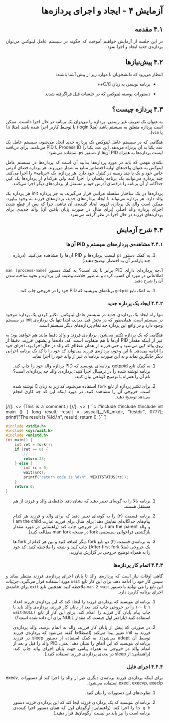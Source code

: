 <div dir="rtl" align='justify'>
   
# آزمایش ۴ - ایجاد و اجرای پردازه‌ها

## ۴.۱ مقدمه

در این جلسه از آزمایش خواهیم آموخت که چگونه در سیستم عامل
لینوکس می‌توان پردازه‌ی جدید ایجاد و اجرا نمود.

## ۴.۲ پیش‌نیازها

انتظار می‌رود که دانشجویان با موارد زیر از پیش آشنا باشند:

* برنامه نویسی به زبان C/C++

* دستورات پوسته لینوکس که در جلسات قبل فراگرفته شدند

## ۴.۳ پردازه چیست؟

به عنوان یک تعریف غیر رسمی، پردازه را می‌توان یک برنامه
در حال اجرا دانست. ممکن است پردازه متعلق به سیستم باشد
(مثلا login) یا توسط کاربر اجرا شده باشد
(مثلا `ls` یا `vim`).

هنگامی که در سیستم عامل لینوکس یک پردازه جدید ایجاد
می‌شود،
سیستم عامل یک عدد یکتا به آن پردزاه می‌دهد. این عدد یکتا
را Process ID یا PID می‌نامند. برای دریافت لیست پردازه‌ها
به همراه PID آن‌ها از دستور `ps` استفاده می‌شود.

نکته‌ی مهمی که باید در مورد پردازه‌ها بدانید آن است که
پردازه‌ها در سیستم عامل لینوکس به عنوان واحدهای اولیه
اختصاص منابع به شمار می‌روند. هر پردازه فضای آدرس خاص
خود و یک یا چند ریسه در کنترل خود دارد. هر پردازه،
یک «برنامه» را اجرا می‌کند. چند پردازه می‌توانند
یک برنامه یکسان را اجرا کنند ولی هرکدام از پردازه‌ها یک
کپی جداگانه از آن برنامه را درفضای آدرس خود و مستقل از
پردازه‌های دیگر اجرا می‌کنند.

پردازه‌ها در یک ساختار سلسله مراتبی قرار می‌گیرند. به 
جز پردازه init هر پردازه یک والد دارد. هر پردازه می‌تواند
با ایجاد پردازه‌های جدید، پردازه‌های فرزند به وجود بیاورد.
ممکن است والد یک پردازه، لزوما ایجاد کننده‌ی آن نباشد.
چرا که پس از قطع شدن اجرای پردازه والد اصلی 
(برای مثال در صورت پایان یافتن آن) والد جدیدی برای
پردازه‌های فرزند در حال اجرا در نظر گرفته می‌شود.

## ۴.۴ شرح آزمایش

### ۴.۴.۱ مشاهده‌ی پردازه‌های سیستم و PID آن‌ها

1. به کمک دستور `ps` لیست پردازه‌ها و PID آن‌ها را مشاهده
می‌کنید. (درباره چند پارامتر آن به اختصار توضیح دهید.)

1.چه پردازه‌ای دارای PID برابر با یک است؟ به کمک
دستور `man [process-name]` اطلاعاتی در مورد آن کسب کرده و
به طور خلاصه وظیفه این پردازه و نحوه ساخته شدن ‌آن را شرح
دهید.

1. به کمک تابع `getpid` برنامه‌ای بنویسید که PID خود
را در خروجی چاپ کند.

### ۴.۴.۲ ایجاد یک پردازه جدید

تنها راه ایجاد یک پردازه‌ی جدید در سیستم عامل لینوکس،
تکثیر کردن یک پردازه موجود در سیستم است. همان‌طور که در
بخش قبل دیدید، ابتدا تنها یک پردازه‌ی init در سیستم
وجود دارد و در واقع این پردازه جد تمام پردازه‌های دیگر
سیستم است.

هنگامی که یک پردازه تکثیر می‌شود، پردازه‌ی فرزند و والد
دقیقا مانند هم خواهند بود؛ به غیر از اینکه مقدار PID
آن‌ها با هم متفاوت است. کد، داده‌ها و پشتهی فرزند، دقیقا
از روی والد کپی می‌شود و حتی فرزند از همان نقطا‌ای که
والد در حال اجرا بود، اجرای خود را ادامه می‌دهد.
با این وجود، پردازه‌ی فرزند می‌تواند کد خود را با کد
یک برنامه اجرایی دیگر جایگزین نماید و به این صورت
برنامه‌ای غیر از والد خود را اجرا نماید.

1. به کمک تابع getppid برنامه‌ای بنویسید که PID‌ پردازه
والد خود را چاپ کند. برنامه نوشته شده را در ترمینال
اجرا کنید؛ پردازه‌ی والد چه پردازه‌ای است؟ نام آن را
همراه با توضیح کوتاهی بیان کنید.

1. برای تکثیر پردازه از تابع `fork` استفاده می‌شود.
کد زیر به زبان C نوشته شده است. خروجی آن را مشاهده کنید.
در مورد اینکه این کد چه کاری انجام می‌دهد توضیح دهید.

[//]: <> (> هشدار احتمال وجود مشکل در این بخش.)

<div dir="ltr">
[//]: <> (This is a comment.)
[//]: <> (```c
#include <stdio.h>
#include <unistd.h>
#include <sys/syscall.h>
int main () {
    long result;
    result = syscall(__NR_mkdir, "testdir", 0777);
    printf("The result is %ld.\n", result);
    return 0;
}```)

```c
#include <stdio.h>
#include <sys/wait.h>
#include <unistd.h>
int main() {
	int ret = fork();
	if (ret == 0) {
		// ...
		return 23;
	} else {
		int rc = 0;
		wait(&rc);
		printf("return code is %d\n", WEXITSTATUS(rc));
	}
	return 0;
}
```
</div>

1. برنامه بالا را به گونه‌ای تغییر دهید که نشان دهد حافظه‌ی
والد و فرزند از هم مستقل هستند.

1. برنامه قسمت (۲) را به گونه‌ای تغییر دهید که برای والد
و فرزند هر کدام پیام‌های جداگانه‌ای نمایش دهد؛ برای مثال
برای فرزند عبارت I am the child و والد I am the parent
را در خروجی چاپ کند (راهنمایی در مورد مقدار بازگشتی
فراخوانی سیستمی fork در صفحه man fork مطالعه کنید).

1. به برنامه‌ي قسمت (۲) دو تابع fork دیگر اضافه کنید و 
بین هر کدام از fork ها یک خروجی (مثلا After first fork)
چاپ کنید و نتیجه را ملاحظه کنید. کد خود را به همراه توضیح
خروجی در گزارش بیاورید.

### ۴.۴.۳ اتمام کار پردازه‌ها

گاهی اوقات نیاز است که پردازه‌ی والد تا پایان اجرای
پردازه‌ی فرزند منتظر بماند و سپس کار خود را ادامه دهد.
برای این کار تابع `wait` مورد استفاده قرار می‌گیرد.
جزئیات این تابع را می توانید با دستور `man 2 wait`
ملاحظه کنید. همچنین تابع `exit` برای خاتمه‌ی اجرای
برنامه کاربرد دارد.

1. برنامه‌ای بنویسید که پردازه‌ی فرزند را ایجاد کند
که این پردازه‌ی فرزند اعداد ۱ تا ۱۰۰ را در خروجی چاپ کند.
بعد از پایان کار فرزند، پردازه‌ی والد باید با چاپ پیام
پایان کار فرزند را اعلام کند. برای این کار از
تابع `wait(NULL)` استفاده کنید (پارامتر اول چیست که
مقدار NULL برای آن داده شده است؟)

1. در صورتی که پیش از پایان کار فرزند، والد به اتمام 
برسد، والد پردازه‌ی فرزند به init تغییر پیدا می‌کند 
(اصطلاحا گفته می‌شود که پردازه‌ي فرزند توسط آن adopt می‌شود).
به کمک استفاده از دستور sleep در فرزند برنامه‌ای بنویسید
که این اتفاق را نشان دهد؛ یعنی، PID والد را قبل و بعد
از اتمام والد در خروجی به همراه پیامی جهت پایان اجرای 
والد چاپ کند. (راهنمایی: از sleep در بدنه‌ی پردازه‌ی
فرزند استفاده کنید.)

### ۴.۴.۴ اجرای فایل

برای اینکه پردازه‌ی فرزند برنامه‌ی دیگری غیر از والد را
اجرا کند از دستورات 
execv, execl, execvp, execlp
استفاده می‌شود.

1. تفاوت‌های این دستورات را بیان کنید.

1. برنامه‌ای بنویسید که یک پردازه‌ی فرزند ایجا کند که
این پردازه‌ی فرزند دستور `ls g h` را اجرا کند.
(راهنمایی: آرگومان اول که همان دستور اجرا
کنند‌ه‌ی برنامه است را نیز باید در لیست آرگومان‌ها
قرار دهید.)

</dev>
